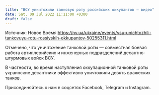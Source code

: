 ```yaml
---
title: "ВСУ уничтожили танковую роту российских оккупантов — видео"
date: Sat, 09 Jul 2022 11:11:00 +0300
draft: false
---
```

Источник: Новое Время https://nv.ua/ukraine/events/vsu-unichtozhili-tankovuyu-rotu-rossiyskih-okkupantov-50255311.html


Отмечено, что уничтожение танковой роты — совместная боевая работа артиллерийских и инженерных подразделений десантно-штурмовых войск ВСУ.

В частности, во время наступления оккупационной танковой роты украинские десантники эффективно уничтожили девять вражеских танков.

Присоединяйтесь к нам в соцсетях Facebook, Telegram и Instagram.
